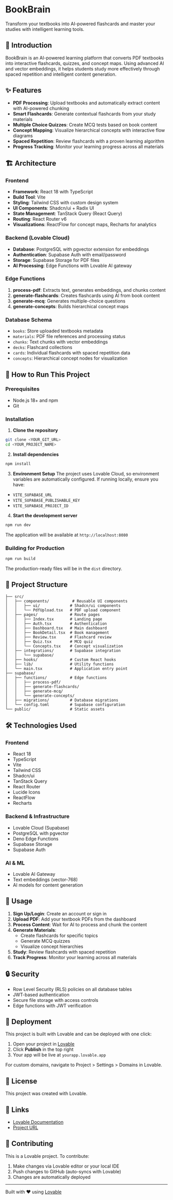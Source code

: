 # BookBrain

Transform your textbooks into AI-powered flashcards and master your studies with intelligent learning tools.

## 📖 Introduction

BookBrain is an AI-powered learning platform that converts PDF textbooks into interactive flashcards, quizzes, and concept maps. Using advanced AI and vector embeddings, it helps students study more effectively through spaced repetition and intelligent content generation.

## ✨ Features

- **PDF Processing**: Upload textbooks and automatically extract content with AI-powered chunking
- **Smart Flashcards**: Generate contextual flashcards from your study materials
- **Multiple Choice Quizzes**: Create MCQ tests based on book content
- **Concept Mapping**: Visualize hierarchical concepts with interactive flow diagrams
- **Spaced Repetition**: Review flashcards with a proven learning algorithm
- **Progress Tracking**: Monitor your learning progress across all materials

## 🏗️ Architecture

### Frontend
- **Framework**: React 18 with TypeScript
- **Build Tool**: Vite
- **Styling**: Tailwind CSS with custom design system
- **UI Components**: Shadcn/ui + Radix UI
- **State Management**: TanStack Query (React Query)
- **Routing**: React Router v6
- **Visualizations**: ReactFlow for concept maps, Recharts for analytics

### Backend (Lovable Cloud)
- **Database**: PostgreSQL with pgvector extension for embeddings
- **Authentication**: Supabase Auth with email/password
- **Storage**: Supabase Storage for PDF files
- **AI Processing**: Edge Functions with Lovable AI gateway

### Edge Functions
1. **process-pdf**: Extracts text, generates embeddings, and chunks content
2. **generate-flashcards**: Creates flashcards using AI from book content
3. **generate-mcq**: Generates multiple-choice questions
4. **generate-concepts**: Builds hierarchical concept maps

### Database Schema
- `books`: Store uploaded textbooks metadata
- `materials`: PDF file references and processing status
- `chunks`: Text chunks with vector embeddings
- `decks`: Flashcard collections
- `cards`: Individual flashcards with spaced repetition data
- `concepts`: Hierarchical concept nodes for visualization

## 🚀 How to Run This Project

### Prerequisites
- Node.js 18+ and npm
- Git

### Installation

1. **Clone the repository**
```bash
git clone <YOUR_GIT_URL>
cd <YOUR_PROJECT_NAME>
```

2. **Install dependencies**
```bash
npm install
```

3. **Environment Setup**
The project uses Lovable Cloud, so environment variables are automatically configured. If running locally, ensure you have:
- `VITE_SUPABASE_URL`
- `VITE_SUPABASE_PUBLISHABLE_KEY`
- `VITE_SUPABASE_PROJECT_ID`

4. **Start the development server**
```bash
npm run dev
```

The application will be available at `http://localhost:8080`

### Building for Production

```bash
npm run build
```

The production-ready files will be in the `dist` directory.

## 📁 Project Structure

```
├── src/
│   ├── components/          # Reusable UI components
│   │   ├── ui/             # Shadcn/ui components
│   │   └── PdfUpload.tsx   # PDF upload component
│   ├── pages/              # Route pages
│   │   ├── Index.tsx       # Landing page
│   │   ├── Auth.tsx        # Authentication
│   │   ├── Dashboard.tsx   # Main dashboard
│   │   ├── BookDetail.tsx  # Book management
│   │   ├── Review.tsx      # Flashcard review
│   │   ├── Quiz.tsx        # MCQ quiz
│   │   └── Concepts.tsx    # Concept visualization
│   ├── integrations/       # Supabase integration
│   │   └── supabase/
│   ├── hooks/              # Custom React hooks
│   ├── lib/                # Utility functions
│   └── main.tsx            # Application entry point
├── supabase/
│   ├── functions/          # Edge functions
│   │   ├── process-pdf/
│   │   ├── generate-flashcards/
│   │   ├── generate-mcq/
│   │   └── generate-concepts/
│   ├── migrations/         # Database migrations
│   └── config.toml         # Supabase configuration
└── public/                 # Static assets
```

## 🛠️ Technologies Used

### Frontend
- React 18
- TypeScript
- Vite
- Tailwind CSS
- Shadcn/ui
- TanStack Query
- React Router
- Lucide Icons
- ReactFlow
- Recharts

### Backend & Infrastructure
- Lovable Cloud (Supabase)
- PostgreSQL with pgvector
- Deno Edge Functions
- Supabase Storage
- Supabase Auth

### AI & ML
- Lovable AI Gateway
- Text embeddings (vector-768)
- AI models for content generation

## 🎯 Usage

1. **Sign Up/Login**: Create an account or sign in
2. **Upload PDF**: Add your textbook PDFs from the dashboard
3. **Process Content**: Wait for AI to process and chunk the content
4. **Generate Materials**:
   - Create flashcards for specific topics
   - Generate MCQ quizzes
   - Visualize concept hierarchies
5. **Study**: Review flashcards with spaced repetition
6. **Track Progress**: Monitor your learning across all materials

## 🔒 Security

- Row Level Security (RLS) policies on all database tables
- JWT-based authentication
- Secure file storage with access controls
- Edge functions with JWT verification

## 🚢 Deployment

This project is built with Lovable and can be deployed with one click:

1. Open your project in [Lovable](https://lovable.dev)
2. Click **Publish** in the top right
3. Your app will be live at `yourapp.lovable.app`

For custom domains, navigate to Project > Settings > Domains in Lovable.

## 📝 License

This project was created with Lovable.

## 🔗 Links

- [Lovable Documentation](https://docs.lovable.dev/)
- [Project URL](https://lovable.dev/projects/453f4c28-b2c8-4b06-8f59-58725a306f55)

## 🤝 Contributing

This is a Lovable project. To contribute:
1. Make changes via Lovable editor or your local IDE
2. Push changes to GitHub (auto-syncs with Lovable)
3. Changes are automatically deployed

---

Built with ❤️ using [Lovable](https://lovable.dev)
